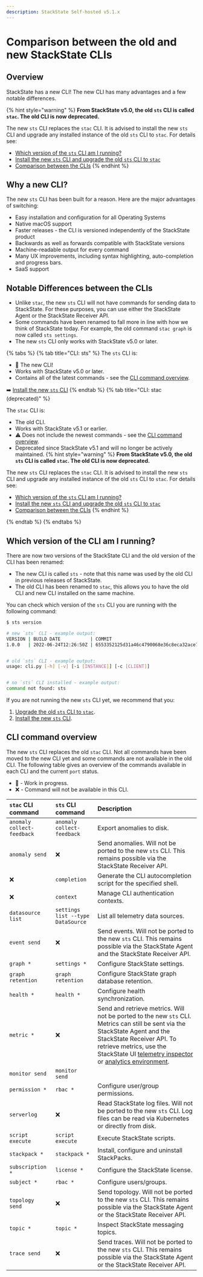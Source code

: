```yaml
---
description: StackState Self-hosted v5.1.x
---
```


# Comparison between the old and new StackState CLIs

## Overview

StackState has a new CLI! The new CLI has many advantages and a few notable differences.

{% hint style="warning" %}
**From StackState v5.0, the old `sts` CLI is called `stac`. The old CLI is now deprecated.**

The new `sts` CLI replaces the `stac` CLI. It is advised to install the new `sts` CLI and upgrade any installed instance of the old `sts` CLI to `stac`. For details see:

* [Which version of the `sts` CLI am I running?](/setup/cli/cli-comparison.md#which-version-of-the-cli-am-i-running "StackState Self-Hosted only")
* [Install the new `sts` CLI and upgrade the old `sts` CLI to `stac`](/setup/cli/cli-sts.md#install-the-new-sts-cli "StackState Self-Hosted only")
* [Comparison between the CLIs](/setup/cli/cli-comparison.md "StackState Self-Hosted only")
{% endhint %}

## Why a new CLI?

The new `sts` CLI has been built for a reason. Here are the major advantages of switching:

 * Easy installation and configuration for all Operating Systems
 * Native macOS support
 * Faster releases - the CLI is versioned independently of the StackState product
 * Backwards as well as forwards compatible with StackState versions
 * Machine-readable output for every command
 * Many UX improvements, including syntax highlighting, auto-completion and progress bars.
 * SaaS support

## Notable Differences between the CLIs

 * Unlike `stac`, the new `sts` CLI will not have commands for sending data to StackState. For these purposes, you can use either the StackState Agent or the StackState Receiver API.
 * Some commands have been renamed to fall more in line with how we think of StackState today. For example, the old command `stac graph` is now called `sts settings`.
 * The new `sts` CLI only works with StackState v5.0 or later.

{% tabs %}
{% tab title="CLI: sts" %}
The `sts` CLI is:

* 🎉 The new CLI!
* Works with StackState v5.0 or later.
* Contains all of the latest commands - see the [CLI command overview](#cli-command-overview).

➡️ [Install the new `sts` CLI](cli-sts.md)
{% endtab %}
{% tab title="CLI: stac (deprecated)" %}

The `stac` CLI is:

* The old CLI.
* Works with StackState v5.1 or earlier.
* ⚠️ Does not include the newest commands - see the [CLI command overview](#cli-command-overview).
* Deprecated since StackState v5.1 and will no longer be actively maintained.
{% hint style="warning" %}
**From StackState v5.0, the old `sts` CLI is called `stac`. The old CLI is now deprecated.**

The new `sts` CLI replaces the `stac` CLI. It is advised to install the new `sts` CLI and upgrade any installed instance of the old `sts` CLI to `stac`. For details see:

* [Which version of the `sts` CLI am I running?](/setup/cli/cli-comparison.md#which-version-of-the-cli-am-i-running "StackState Self-Hosted only")
* [Install the new `sts` CLI and upgrade the old `sts` CLI to `stac`](/setup/cli/cli-sts.md#install-the-new-sts-cli "StackState Self-Hosted only")
* [Comparison between the CLIs](/setup/cli/cli-comparison.md "StackState Self-Hosted only")
{% endhint %}

{% endtab %}
{% endtabs %}

## Which version of the CLI am I running?

There are now two versions of the StackState CLI and the old version of the CLI has been renamed:

* The new CLI is called `sts` - note that this name was used by the old CLI in previous releases of StackState.
* The old CLI has been renamed to `stac`, this allows you to have the old CLI and new CLI installed on the same machine.

You can check which version of the `sts` CLI you are running with the following command:

```sh
$ sts version

# new `sts` CLI - example output:
VERSION | BUILD DATE           | COMMIT
1.0.0   | 2022-06-24T12:26:50Z | 6553352125d31a46c4790068e36c8eca32ace7fd


# old `sts` CLI - example output:
usage: cli.py [-h] [-v] [-i [INSTANCE]] [-c [CLIENT]]


# no `sts` CLI installed - example output:
command not found: sts


```

If you are not running the new `sts` CLI yet, we recommend that you:

1. [Upgrade the old `sts` CLI to `stac`](cli-stac.md).
2. [Install the new `sts` CLI](cli-sts.md).

## CLI command overview

The new `sts` CLI replaces the old `stac` CLI. Not all commands have been moved to the new CLI yet and some commands are not available in the old CLI. The following table gives an overview of the commands available in each CLI and the current `port` status.

 - 🚧 - Work in progress.
 - ❌ - Command will not be available in this CLI.

| `stac` CLI command         | `sts` CLI command                 | Description                                                                                                                                                                                                                                                                                                             |
|:---------------------------|:----------------------------------|:------------------------------------------------------------------------------------------------------------------------------------------------------------------------------------------------------------------------------------------------------------------------------------------------------------------------|
| `anomaly collect-feedback` | `anomaly collect-feedback`        | Export anomalies to disk.                                                                                                                                                                                                                                                                                               |
| `anomaly send`             | ❌                                 | Send anomalies. Will not be ported to the new `sts` CLI. This remains possible via the StackState Receiver API.                                                                                                                                                                                                         |
| ❌                          | `completion`                      | Generate the CLI autocompletion script for the specified shell.                                                                                                                                                                                                                                                         |
| ❌                          | `context`                         | Manage CLI authentication contexts.                                                                                                                                                                                                                                                                                     |
| `datasource list`          | `settings list --type DataSource` | List all telemetry data sources.                                                                                                                                                                                                                                                                                        |
| `event send`               | ❌                                 | Send events. Will not be ported to the new `sts` CLI. This remains possible via the StackState Agent and the StackState Receiver API.                                                                                                                                                                                   |
| `graph *`                  | `settings *`                      | Configure StackState settings.                                                                                                                                                                                                                                                                                          |
| `graph retention`          | `graph retention`                 | Configure StackState graph database retention.                                                                                                                                                                                                                                                                          |
| `health *`                 | `health *`                        | Configure health synchronization.                                                                                                                                                                                                                                                                                       |
| `metric *`                 | ❌                                 | Send and retrieve metrics. Will not be ported to the new `sts` CLI. Metrics can still be sent via the StackState Agent and the StackState Receiver API. To retrieve metrics, use the StackState UI [telemetry inspector](/use/metrics/browse-telemetry.md) or [analytics environment](/use/stackstate-ui/analytics.md). |
| `monitor send`             | `monitor send`                    |                                                                                                                                                                                                                                                                                                                         |
| `permission *`             | `rbac *`                          | Configure user/group permissions.                                                                                                                                                                                                                                                                                       |
| `serverlog`                | ❌                                 | Read StackState log files. Will not be ported to the new `sts` CLI. Log files can be read via Kubernetes or directly from disk.                                                                                                                                                                                         |
| `script execute`           | `script execute`                  | Execute StackState scripts.                                                                                                                                                                                                                                                                                             |
| `stackpack *`              | `stackpack *`                     | Install, configure and uninstall StackPacks.                                                                                                                                                                                                                                                                            |
| `subscription *`           | `license *`                       | Configure the StackState license.                                                                                                                                                                                                                                                                                       |
| `subject *`                | `rbac *`                          | Configure users/groups.                                                                                                                                                                                                                                                                                                 |
| `topology send`            | ❌                                 | Send topology. Will not be ported to the new `sts` CLI. This remains possible via the StackState Agent or the StackState Receiver API.                                                                                                                                                                                  |
| `topic *`                  | `topic *`                         | Inspect StackState messaging topics.                                                                                                                                                                                                                                                                                    |
| `trace send`               | ❌                                 | Send traces. Will not be ported to the new `sts` CLI. This remains possible via the StackState Agent or the StackState Receiver API.                                                                                                                                                                                    |
